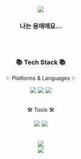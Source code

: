 <div align=center>
	<img src="https://capsule-render.vercel.app/api?type=waving&color=auto&height=200&section=header&text=ORI-Muchim&fontSize=90" />	
</div>
<div align=center>
	<h3>나는 응애애요...</h3>
	<br>
	<br>
	<h3>📚 Tech Stack 📚</h3>
	<p>✨ Platforms & Languages ✨</p>
</div>
<div align="center">
	<img src="https://img.shields.io/badge/C-A8B9CC?style=flat&logo=HTML5&logoColor=white" />
	<img src="https://img.shields.io/badge/Python-3776AB?style=flat&logo=Conda-Forge&logoColor=white" />
	<img src="https://img.shields.io/badge/HTML5-E34F26?style=flat&logo=HTML5&logoColor=white" />
</div>
<br>
<div align=center>
	<p>🛠 Tools 🛠</p>
</div>
<div align=center>
	<img src="https://img.shields.io/badge/Visual%20Studio%20Code-007ACC?style=flat&logo=VisualStudioCode&logoColor=white" />
	<img src="https://img.shields.io/badge/Visual%20Studio-5C2D91?style=flat&logo=VisualStudioCode&logoColor=white" />
</div>
<br>
<div align=center>
	<br>
<img src="https://github-readme-stats.vercel.app/api/top-langs/?username=ORI-Muchim&layout=compact&theme=dark">
	  <br>
<img src="https://github-readme-stats.vercel.app/api?username=ORI-Muchim&show_icons=true&theme=dark">
<br>
</div>
